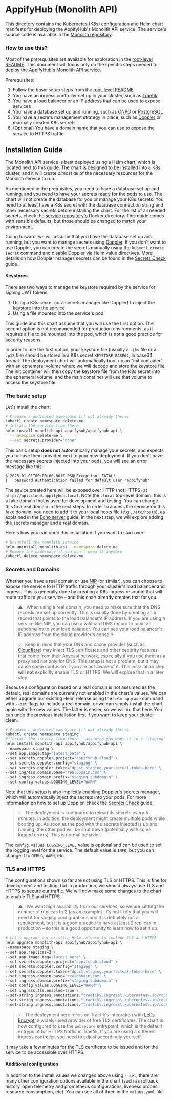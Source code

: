 # AppifyHub (Monolith API)

This directory contains the Kubernetes (K8s) configuration and Helm chart manifests for deploying the AppifyHub's Monolith API service. The service's source code is available in the [Monolith repository](https://github.com/appifyhub/monolith).

### How to use this?

Most of the prerequisites are available for exploration in the [root-level README](../README.md). This document will focus only on the specific steps needed to deploy the AppifyHub's Monolith API service.

Prerequisites:

  1. Follow the basic setup steps from the [root-level README](../README.md)
  1. You have an ingress controller set up in your cluster, such as [Traefik](https://traefik.io)
  1. You have a load balancer or an IP address that can be used to expose services
  1. You have a database set up and running, such as [CNPG](https://cloudnative-pg.io) or [PostgreSQL](https://www.postgresql.org)
  1. You have a secrets management strategy in place, such as [Doppler](https://www.doppler.com) or manually created K8s secrets
  1. (Optional) You have a domain name that you can use to expose the service to HTTPS traffic

## Installation Guide

The Monolith API service is best deployed using a Helm chart, which is located next to this guide. The chart is designed to be installed into a K8s cluster, and it will create _almost all_ of the necessary resources for the Monolith service to run.

As mentioned in the prequisites, you need to have a database set up and running, and you need to have your secrets ready for the pods to use. The chart will not create the database for you or manage your K8s secrets. You need to at least have a K8s secret with the database connection string and other necessary secrets before installing the chart. For the list of all needed secrets, check the [service repository's](https://github.com/appifyhub/monolith) Docker directory. This guide comes with sensible defaults, but those should be changed to match your environment.

Going forward, we will assume that you have the database set up and running, but you want to manage secrets using [Doppler](https://www.doppler.com). If you don't want to use Doppler, you can create the secrets manually using the `kubectl create secret` command and disable Doppler via Helm value directives. More details on how Doppler manages secrets can be found in the [Secrets Check](../secrets-check/README.md) guide.

#### Keystores

There are two ways to manage the keystore required by the service for signing JWT tokens:

  1. Using a K8s secret (or a secrets manager like Doppler) to inject the keystore into the service
  1. Using a file mounted into the service's pod

This guide and this chart assume that you will use the first option. The second option is not recommended for production environments, as it requires a file to be mounted into the pod, which is not a good practice for security reasons.

In order to use the first option, your keystore file (usually a `.jks` file or a `.p12` file) should be stored in a K8s secret `KEYSTORE_BASE64`, in base64 format. The deployment chart will automatically boot up an "init container" with an ephemeral volume where we will decode and store the keystore file. The init container will then copy the keystore file from the K8s secret into the ephemeral volume, and the main container will use that volume to access the keystore file.

### The basic setup

Let's install the chart:

```bash
# Prepare a dedicated namespace (if not already there)
kubectl create namespace delete-me
# Install the service from there
helm install monolith-api appifyhub/appifyhub-api \
  --namespace delete-me \
  --set secrets.provider="none"
```

This basic setup **does not** automatically manage your secrets, and expects you to have them provided next to your new deployment. If you don't have the necessary secrets injected into your pods, you will see an error message like this:

```console
$ 2025-01-01T00:00:00.001Z PSQLException: FATAL!
|   password authentication failed for default user "appifyhub"
```

The sevice created here will be exposed over HTTP (not HTTPS) at `http://api.cloud.appifyhub.local`. Note the `.local` top-level domain: this is a fake domain that is used for development and testing. You can change this to a real domain in the next steps. In order to access the service on this fake domain, you need to add it to your local hosts file (e.g., `/etc/hosts`), as explained in the [Echo server](../echo/README.md) guide. In the next step, we will explore adding the secrets manager and a real domain.

Here's how you can undo this installation if you want to start over:

```bash
# Uninstall the monolith service
helm uninstall monolith-api --namespace delete-me
# Remove the namespace if you don't need it anymore
kubectl delete namespace delete-me
```

### Secrets and Domains

Whether you have a real domain or use [NIP](https://nip.io) (or similar), you can choose to expose the service to HTTP traffic through your cluster's load balancer and ingress. This is generally done by creating a K8s ingress resource that will route traffic to your service – and this chart already creates that for you.

> ⚠️ &nbsp; When using a real domain, you need to make sure that the DNS records are set up correctly. This is usually done by creating an `A` record that points to the load balancer's IP address. If you are using a service like NIP, you can use a wildcard DNS record to point all subdomains to your load balancer. You can see your load balancer's IP address from the cloud provider's console.

> 💡 &nbsp; Keep in mind that your DNS and cache provider (such as [Cloudflare](https://www.cloudflare.com)) may inject TLS certificates and other security features that come from their Anycast network, especially if you use them as a proxy and not only for DNS. This setup is not a problem, but it may cause some confusion if you are not aware of it. This installation step **will not** explicitly enable TLS or HTTPS. We will explore that in a later step.

Because a configuration based on a real domain is not assumed as the default, real domains are currently not enabled in the chart's values. We can either upgrade our existing Helm release using the `helm upgrade` command with `--set` flags to include a real domain, or we can simply install the chart again with the new values. The latter is easier, so we will do that here. You can undo the previous installation first if you want to keep your cluster clean.

```bash
# Prepare a dedicated namespace (if not already there)
kubectl create namespace staging
# Install the service from there - assuming you want it in a 'staging' namespace
helm install monolith-api appifyhub/appifyhub-api \
--namespace staging \
--set app.image.tag="latest_beta" \
--set secrets.doppler.project="appifyhub-cloud" \
--set secrets.doppler.config="staging" \
--set secrets.doppler.token="dp.st.staging.your-actual-token-here" \
--set ingress.domain.base="realdomain.com" \
--set ingress.domain.prefix="staging.subdomain" \
--set config.values.LOGGING_LEVEL="WARN"
```

Note that this setup is also implicitly enabling Doppler's secrets manager, which will automatically inject the secrets into your pods. For more information on how to set up Doppler, check the [Secrets Check](../secrets-check/README.md) guide.

> 💡 &nbsp; The deployment is configured to reload its secrets every 5 minutes. In addition, the deployment might create multiple pods while booting up. As soon as the pod with the secrets injected is up and running, the other pod will be shut down (potentially with some logged errors). This is normal behavior.

The `config.values.LOGGING_LEVEL` value is optional and can be used to set the logging level for the service. The default value is `INFO`, but you can change it to `DEBUG`, `WARN`, etc.

### TLS and HTTPS

The configurations shown so far are not using TLS or HTTPS. This is fine for development and testing, but in production, we should always use TLS and HTTPS to secure our traffic. We will now make some changes to the chart to enable TLS and HTTPS.

> ⚠️ &nbsp; We want high availability from our services, so we are setting the number of replicas to 2 (as an example). It's not likely that you will need it for staging configurations and it is definitely not a requirement, but it is a good practice to have at least 2 replicas in production – so this is a good opportunity to learn how to set it up.

```bash
# Let's upgrade our existing Helm release to include TLS and HTTPS
helm upgrade monolith-api appifyhub/appifyhub-api \
--namespace staging \
--set app.replicas=2 \
--set app.image.tag="latest_beta" \
--set secrets.doppler.project="appifyhub-cloud" \
--set secrets.doppler.config="staging" \
--set secrets.doppler.token="dp.st.staging.your-actual-token-here" \
--set ingress.domain.base="realdomain.com" \
--set ingress.domain.prefix="staging.subdomain" \
--set config.values.LOGGING_LEVEL="WARN" \
--set ingress.tls.enabled=true \
--set-string ingress.annotations."traefik\.ingress\.kubernetes\.io/router\.entrypoints"=websecure \
--set-string ingress.annotations."traefik\.ingress\.kubernetes\.io/router\.tls"=true \
--set-string ingress.annotations."traefik\.ingress\.kubernetes\.io/router\.tls\.certresolver"=letsencrypt
```

> 💡 &nbsp; The deployment here relies on Traefik's integration with [Let's Encrypt](https://letsencrypt.org), a widely-used provider of free TLS certificates. The chart is now configured to use the `websecure` entrypoint, which is the default entrypoint for HTTPS traffic in Traefik. If you are using a different ingress controller, you need to adjust accordingly yourself.

It may take a few minutes for the TLS certificate to be issued and for the service to be accessible over HTTPS.

#### Additional configuration

In addition to the install values we changed above using `--set`, there are many other configuration options available in the chart (such as rollback history, open telemetry and prometheus configurations, liveness probes, resource consumption, etc). You can see all of them in the `values.yaml` file.
